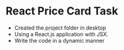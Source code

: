 # React Price Card Task

* Created the project folder in desktop
* Using a React.js application with JSX.
* Write the code in a dynamic manner
